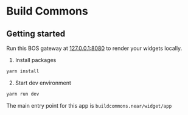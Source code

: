 # Build Commons

## Getting started

Run this BOS gateway at [127.0.0.1:8080](http://127.0.0.1:8080) to render your widgets locally.

1. Install packages

```cmd
yarn install
```

2. Start dev environment

```cmd
yarn run dev
```

The main entry point for this app is `buildcommons.near/widget/app`
